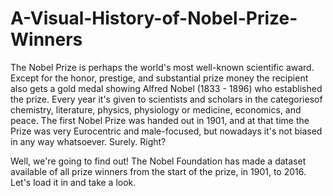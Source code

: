 # A-Visual-History-of-Nobel-Prize-Winners

The Nobel Prize is perhaps the world's most well-known scientific award. Except for the honor, prestige, and substantial prize money the recipient also gets a gold medal showing Alfred Nobel (1833 - 1896) who established the prize. Every year it's given to scientists and scholars in the categoriesof  chemistry, literature, physics, physiology or medicine, economics, and peace. The first Nobel Prize was handed out in 1901, and at that time the Prize was very Eurocentric and male-focused, but nowadays it's not biased in any way whatsoever. Surely. Right?

Well, we're going to find out! The Nobel Foundation has made a dataset available of all prize winners from the start of the prize, in 1901, to 2016. Let's load it in and take a look.


